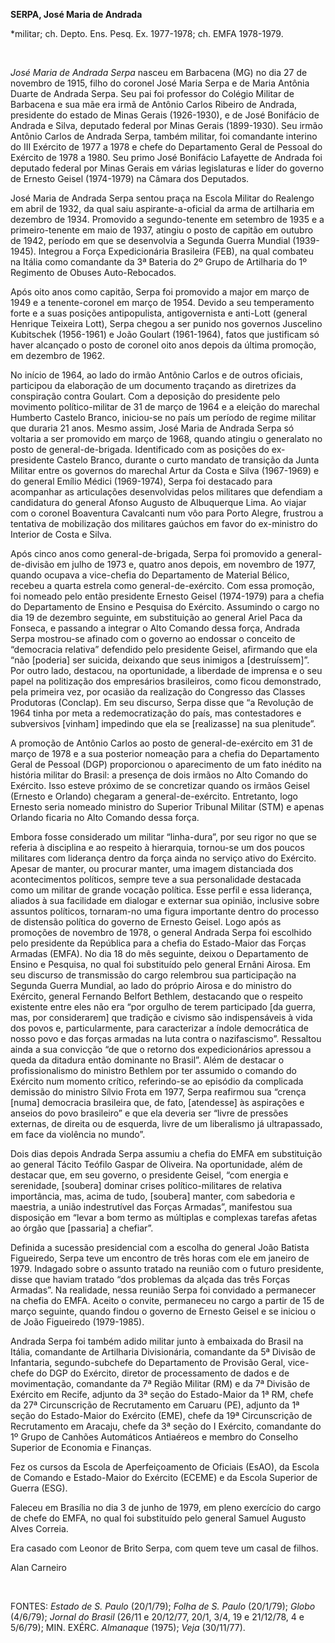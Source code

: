 **SERPA, José Maria de Andrada**

\*militar; ch. Depto. Ens. Pesq. Ex. 1977-1978; ch. EMFA 1978-1979.

 

*José Maria de Andrada Serpa* nasceu em Barbacena (MG) no dia 27 de
novembro de 1915, filho do coronel José Maria Serpa e de Maria Antônia
Duarte de Andrada Serpa. Seu pai foi professor do Colégio Militar de
Barbacena e sua mãe era irmã de Antônio Carlos Ribeiro de Andrada,
presidente do estado de Minas Gerais (1926-1930), e de José Bonifácio de
Andrada e Silva, deputado federal por Minas Gerais (1899-1930). Seu
irmão Antônio Carlos de Andrada Serpa, também militar, foi comandante
interino do III Exército de 1977 a 1978 e chefe do Departamento Geral de
Pessoal do Exército de 1978 a 1980. Seu primo José Bonifácio Lafayette
de Andrada foi deputado federal por Minas Gerais em várias legislaturas
e líder do governo de Ernesto Geisel (1974-1979) na Câmara dos
Deputados.

José Maria de Andrada Serpa sentou praça na Escola Militar do Realengo
em abril de 1932, da qual saiu aspirante-a-oficial da arma de artilharia
em dezembro de 1934. Promovido a segundo-tenente em setembro de 1935 e a
primeiro-tenente em maio de 1937, atingiu o posto de capitão em outubro
de 1942, período em que se desenvolvia a Segunda Guerra Mundial
(1939-1945). Integrou a Força Expedicionária Brasileira (FEB), na qual
combateu na Itália como comandante da 3ª Bateria do 2º Grupo de
Artilharia do 1º Regimento de Obuses Auto-Rebocados.

Após oito anos como capitão, Serpa foi promovido a major em março de
1949 e a tenente-coronel em março de 1954. Devido a seu temperamento
forte e a suas posições antipopulista, antigovernista e anti-Lott
(general Henrique Teixeira Lott), Serpa chegou a ser punido nos governos
Juscelino Kubitschek (1956-1961) e João Goulart (1961-1964), fatos que
justificam só haver alcançado o posto de coronel oito anos depois da
última promoção, em dezembro de 1962.

No início de 1964, ao lado do irmão Antônio Carlos e de outros oficiais,
participou da elaboração de um documento traçando as diretrizes da
conspiração contra Goulart. Com a deposição do presidente pelo movimento
político-militar de 31 de março de 1964 e a eleição do marechal Humberto
Castelo Branco, iniciou-se no país um período de regime militar que
duraria 21 anos. Mesmo assim, José Maria de Andrada Serpa só voltaria a
ser promovido em março de 1968, quando atingiu o generalato no posto de
general-de-brigada. Identificado com as posições do ex-presidente
Castelo Branco, durante o curto mandato de transição da Junta Militar
entre os governos do marechal Artur da Costa e Silva (1967-1969) e do
general Emílio Médici (1969-1974), Serpa foi destacado para acompanhar
as articulações desenvolvidas pelos militares que defendiam a
candidatura do general Afonso Augusto de Albuquerque Lima. Ao viajar com
o coronel Boaventura Cavalcanti num vôo para Porto Alegre, frustrou a
tentativa de mobilização dos militares gaúchos em favor do ex-ministro
do Interior de Costa e Silva.

Após cinco anos como general-de-brigada, Serpa foi promovido a
general-de-divisão em julho de 1973 e, quatro anos depois, em novembro
de 1977, quando ocupava a vice-chefia do Departamento de Material
Bélico, recebeu a quarta estrela como general-de-exército. Com essa
promoção, foi nomeado pelo então presidente Ernesto Geisel (1974-1979)
para a chefia do Departamento de Ensino e Pesquisa do Exército.
Assumindo o cargo no dia 19 de dezembro seguinte, em substituição ao
general Ariel Paca da Fonseca, e passando a integrar o Alto Comando
dessa força, Andrada Serpa mostrou-se afinado com o governo ao endossar
o conceito de “democracia relativa” defendido pelo presidente Geisel,
afirmando que ela “não [poderia] ser suicida, deixando que seus inimigos
a [destruíssem]”. Por outro lado, destacou, na oportunidade, a liberdade
de imprensa e o seu papel na politização dos empresários brasileiros,
como ficou demonstrado, pela primeira vez, por ocasião da realização do
Congresso das Classes Produtoras (Conclap). Em seu discurso, Serpa disse
que “a Revolução de 1964 tinha por meta a redemocratização do país, mas
contestadores e subversivos [vinham] impedindo que ela se [realizasse]
na sua plenitude”.

A promoção de Antônio Carlos ao posto de general-de-exército em 31 de
março de 1978 e a sua posterior nomeação para a chefia do Departamento
Geral de Pessoal (DGP) proporcionou o aparecimento de um fato inédito na
história militar do Brasil: a presença de dois irmãos no Alto Comando do
Exército. Isso esteve próximo de se concretizar quando os irmãos Geisel
(Ernesto e Orlando) chegaram a general-de-exército. Entretanto, logo
Ernesto seria nomeado ministro do Superior Tribunal Militar (STM) e
apenas Orlando ficaria no Alto Comando dessa força.

Embora fosse considerado um militar “linha-dura”, por seu rigor no que
se referia à disciplina e ao respeito à hierarquia, tornou-se um dos
poucos militares com liderança dentro da força ainda no serviço ativo do
Exército. Apesar de manter, ou procurar manter, uma imagem distanciada
dos acontecimentos políticos, sempre teve a sua personalidade destacada
como um militar de grande vocação política. Esse perfil e essa
liderança, aliados à sua facilidade em dialogar e externar sua opinião,
inclusive sobre assuntos políticos, tornaram-no uma figura importante
dentro do processo de distensão política do governo de Ernesto Geisel.
Logo após as promoções de novembro de 1978, o general Andrada Serpa foi
escolhido pelo presidente da República para a chefia do Estado-Maior das
Forças Armadas (EMFA). No dia 18 do mês seguinte, deixou o Departamento
de Ensino e Pesquisa, no qual foi substituído pelo general Ernâni
Airosa. Em seu discurso de transmissão do cargo relembrou sua
participação na Segunda Guerra Mundial, ao lado do próprio Airosa e do
ministro do Exército, general Fernando Belfort Bethlem, destacando que o
respeito existente entre eles não era “por orgulho de terem participado
[da guerra, mas, por considerarem] que tradição e civismo são
indispensáveis à vida dos povos e, particularmente, para caracterizar a
índole democrática de nosso povo e das forças armadas na luta contra o
nazifascismo”. Ressaltou ainda a sua convicção “de que o retorno dos
expedicionários apressou a queda da ditadura então dominante no Brasil”.
Além de destacar o profissionalismo do ministro Bethlem por ter assumido
o comando do Exército num momento crítico, referindo-se ao episódio da
complicada demissão do ministro Sílvio Frota em 1977, Serpa reafirmou
sua “crença [numa] democracia brasileira que, de fato, [atendesse] às
aspirações e anseios do povo brasileiro” e que ela deveria ser “livre de
pressões externas, de direita ou de esquerda, livre de um liberalismo já
ultrapassado, em face da violência no mundo”.

Dois dias depois Andrada Serpa assumiu a chefia do EMFA em substituição
ao general Tácito Teófilo Gaspar de Oliveira. Na oportunidade, além de
destacar que, em seu governo, o presidente Geisel, “com energia e
serenidade, [soubera] dominar crises político-militares de relativa
importância, mas, acima de tudo, [soubera] manter, com sabedoria e
maestria, a união indestrutível das Forças Armadas”, manifestou sua
disposição em “levar a bom termo as múltiplas e complexas tarefas afetas
ao órgão que [passaria] a chefiar”.

Definida a sucessão presidencial com a escolha do general João Batista
Figueiredo, Serpa teve um encontro de três horas com ele em janeiro de
1979. Indagado sobre o assunto tratado na reunião com o futuro
presidente, disse que haviam tratado “dos problemas da alçada das três
Forças Armadas”. Na realidade, nessa reunião Serpa foi convidado a
permanecer na chefia do EMFA. Aceito o convite, permaneceu no cargo a
partir de 15 de março seguinte, quando findou o governo de Ernesto
Geisel e se iniciou o de João Figueiredo (1979-1985).

Andrada Serpa foi também adido militar junto à embaixada do Brasil na
Itália, comandante de Artilharia Divisionária, comandante da 5ª Divisão
de Infantaria, segundo-subchefe do Departamento de Provisão Geral,
vice-chefe do DGP do Exército, diretor de processamento de dados e de
movimentação, comandante da 7ª Região Militar (RM) e da 7ª Divisão de
Exército em Recife, adjunto da 3ª seção do Estado-Maior da 1ª RM, chefe
da 27ª Circunscrição de Recrutamento em Caruaru (PE), adjunto da 1ª
seção do Estado-Maior do Exército (EME), chefe da 19ª Circunscrição de
Recrutamento em Aracaju, chefe da 3ª seção do I Exército, comandante do
1º Grupo de Canhões Automáticos Antiaéreos e membro do Conselho Superior
de Economia e Finanças.

Fez os cursos da Escola de Aperfeiçoamento de Oficiais (EsAO), da Escola
de Comando e Estado-Maior do Exército (ECEME) e da Escola Superior de
Guerra (ESG).

Faleceu em Brasília no dia 3 de junho de 1979, em pleno exercício do
cargo de chefe do EMFA, no qual foi substituído pelo general Samuel
Augusto Alves Correia.

Era casado com Leonor de Brito Serpa, com quem teve um casal de filhos.

Alan Carneiro

 

FONTES: *Estado de S. Paulo* (20/1/79); *Folha de S. Paulo* (20/1/79);
*Globo* (4/6/79); *Jornal do Brasil* (26/11 e 20/12/77, 20/1, 3/4, 19 e
21/12/78, 4 e 5/6/79); MIN. EXÉRC. *Almanaque* (1975); *Veja*
(30/11/77).

 
